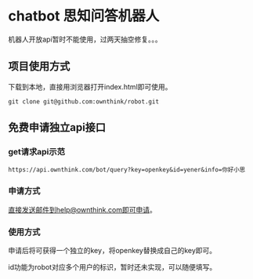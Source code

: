 # chatbot 思知问答机器人

机器人开放api暂时不能使用，过两天抽空修复。。。


## 项目使用方式
下载到本地，直接用浏览器打开index.html即可使用。
```shell
git clone git@github.com:ownthink/robot.git
```



## 免费申请独立api接口

### get请求api示范
```shell
https://api.ownthink.com/bot/query?key=openkey&id=yener&info=你好小思
```

### 申请方式
直接发送邮件到help@ownthink.com即可申请。

### 使用方式

申请后将可获得一个独立的key，将openkey替换成自己的key即可。

id功能为robot对应多个用户的标识，暂时还未实现，可以随便填写。

